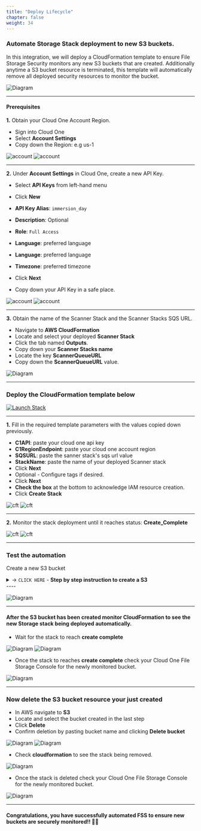```yaml
---
title: "Deploy Lifecycle"
chapter: false
weight: 34
---
```


### Automate Storage Stack deployment to new S3 buckets.

In this integration, we will deploy a CloudFormation template to ensure File Storage Security monitors any new S3 buckets that are created. Additionally anytime a S3 bucket resource is terminated, this template will automatically remove all deployed security resources to monitor the bucket.

![Diagram](/images/architecture.png)

---

#### Prerequisites  

**1.** Obtain your Cloud One Account Region.

- Sign into Cloud One
- Select **Account Settings**
- Copy down the Region: e.g us-1

![account](/images/account_setting.png)
![account](/images/region.png)

---

**2.** Under **Account Settings** in Cloud One, create a new API Key.

- Select **API Keys** from left-hand menu
- Click **New**

- **API Key Alias**: <code>immersion_day</code>
- **Description**: Optional
- **Role**: <code>Full Access</code>
- **Language**: preferred language
- **Language**: preferred language
- **Timezone**: preferred timezone
- Click **Next**
- Copy down your API Key in a safe place.

![account](/images/new_api.png)
![account](/images/define_api.png)


---

**3.** Obtain the name of the Scanner Stack and the Scanner Stacks SQS URL.

- Navigate to **AWS CloudFormation**
- Locate and select your deployed **Scanner Stack**
- Click the tab named **Outputs**.
- Copy down your **Scanner Stacks name**
- Locate the key **ScannerQueueURL**
- Copy down the **ScannerQueueURL** value.

![Diagram](/images/outputs.png)

---

### Deploy the CloudFormation template below

[![Launch Stack](https://cdn.rawgit.com/buildkite/cloudformation-launch-stack-button-svg/master/launch-stack.svg)](https://console.aws.amazon.com/cloudformation/home#/stacks/new?stackName=c1fss-lifecycle-workshop&templateURL=https://aws-workshop-c1as-cft-templates.s3.amazonaws.com/fss-lifecycle.yml)



---

**1.** Fill in the required template parameters with the values copied down previously. 

- **C1API**: paste your cloud one api key
- **C1RegionEndpoint**: paste your cloud one account region
- **SQSURL**: paste the sanner stack's sqs url value
- **StackName**: paste the name of your deployed Scanner stack
- Click **Next**
- Optional - Configure tags if desired.
- Click **Next**
- **Check the box** at the bottom to acknowledge IAM resource creation.
- Click **Create Stack**

![cft](/images/parameters.png)
![cft](/images/create_lifecycle.png)

---

**2.** Monitor the stack deployment until it reaches status: **Create_Complete**

![cft](/images/in_progress.png)
![cft](/images/complete.png)


---

### Test the automation

 Create a new S3 bucket

<details>
  <summary> -> <code>CLICK HERE</code> - <strong>Step by step instruction to create a S3</strong></summary>

**1.** Sign in to the AWS Management Console and open the Amazon S3 console at https://console.aws.amazon.com/s3/.
![Diagram](/images/create_s3.png)

---

**2.** Choose Create bucket. The Create bucket wizard opens.
![Diagram](/images/create_s3_2.png)


**3.** In Bucket name, enter a DNS-compliant name for your bucket.
The bucket name must:

- Be unique across all of Amazon S3.
- Be between 3 and 63 characters long.
- Not contain uppercase characters.
- Start with a lowercase letter or number.

After you create the bucket, you can't change its name. For information about naming buckets, see Bucket naming rules.

{{% notice warning %}}
<p style='text-align: left;'>
Remember that S3 bucket are an unique name globally for all AWS customers. If you try to use the same name from this workshop you will have some issues with an existing S3 bucket name already created.
</p>
{{% /notice %}}

![Diagram](/images/create_s3_3.png)

**4.** Scroll down and click on Create bucket. 

![Diagram](/images/create_s3_4.png)

---
**5.** Now you have successfully create a S3 bucket for the workshop.

![Diagram](/images/create_s3_5.png)

</details>
----

![Diagram](/images/new_bucket.png)

---

#### After the S3 bucket has been created monitor CloudFormation to see the new Storage stack being deployed automatically.

- Wait for the stack to reach **create complete**

![Diagram](/images/automate1.png)
![Diagram](/images/automate2.png)

- Once the stack to reaches **create complete** check your Cloud One File Storage Console for the newly monitored bucket.

![Diagram](/images/automate3.png)

---

### Now delete the S3 bucket resource your just created

- In AWS navigate to **S3**
- Locate and select the bucket created in the last step
- Click **Delete**
- Confirm deletion by pasting bucket name and clicking **Delete bucket**

![Diagram](/images/terminate1.png)
![Diagram](/images/terminate2.png)

- Check **cloudformation** to see the stack being removed.

![Diagram](/images/terminate3.png)

- Once the stack is deleted check your Cloud One File Storage Console for the newly monitored bucket.

![Diagram](/images/terminate4.png)


----

#### Congratulations, you have successfully automated FSS to ensure new buckets are securely monitored!! :rocket::clap: